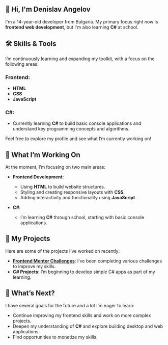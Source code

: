 ## 👋 Hi, I'm Denislav Angelov

I'm a 14-year-old developer from Bulgaria. My primary focus right now is **frontend web development**, but I'm also learning **C#** at school.

## 🛠️ Skills & Tools

I’m continuously learning and expanding my toolkit, with a focus on the following areas:

### Frontend:

- **HTML**
- **CSS**
- **JavaScript**

### C#:

- Currently learning **C#** to build basic console applications and understand key programming concepts and algorithms.

Feel free to explore my profile and see what I’m currently working on!

## 🌱 What I’m Working On

At the moment, I’m focusing on two main areas:

- **Frontend Development**:

  - Using **HTML** to build website structures.
  - Styling and creating responsive layouts with **CSS**.
  - Adding interactivity and functionality using **JavaScript**.

- **C#**:
  - I’m learning **C#** through school, starting with basic console applications.

## 🌟 My Projects

Here are some of the projects I’ve worked on recently:

- **[Frontend Mentor Challenges](https://www.frontendmentor.io/profile/denislavangelov09)**: I’ve been completing various challenges to improve my skills.
- **C# Projects**: I’m beginning to develop simple C# apps as part of my learning.

## 🚀 What’s Next?

I have several goals for the future and a lot I’m eager to learn:

- Continue improving my frontend skills and work on more complex projects.
- Deepen my understanding of **C#** and explore building desktop and web applications.
- Find opportunities to monetize my skills.
